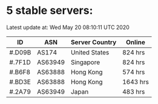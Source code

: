 # 5 stable servers:

Latest update at: Wed May 20 08:10:11 UTC 2020

| ID | ASN | Server Country | Online |
| -- | --- | -------------- | ------ |
| #.D09B | AS174 | United States | 824 hrs |
| #.7F1D | AS63949 | Singapore | 824 hrs |
| #.B6F8 | AS63888 | Hong Kong | 574 hrs |
| #.BD3E | AS63888 | Hong Kong | 1643 hrs |
| #.2A79 | AS63949 | Japan | 483 hrs |

